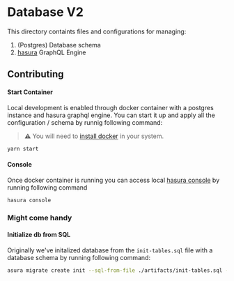 # Database V2

This directory containts files and configurations for managing:

1. (Postgres) Database schema
2. [hasura][] GraphQL Engine

## Contributing

#### Start Container

Local development is enabled through docker container with a postgres instance and hasura graphql engine. You can start it up and apply all the configuration / schema by runnig following command:

> ⚠️ You will need to [install docker](https://docs.docker.com/get-docker/) in your system.

```sh
yarn start
```

#### Console

Once docker container is running you can access local [hasura console](https://hasura.io/docs/latest/graphql/core/hasura-cli/hasura_console.html) by running following command

```sh
hasura console
```

### Might come handy

#### Initialize db from SQL

Originally we've initalized database from the `init-tables.sql` file with a database schema by running following command:

```sh
asura migrate create init --sql-from-file ./artifacts/init-tables.sql --database-name default
```

[hasura]: https://hasura.io
